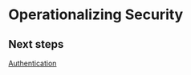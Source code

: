 # Operationalizing Security

## Next steps
[Authentication](https://github.com/nmcgregor/Azure-Security/blob/master/4.1%20Authentication.md)
